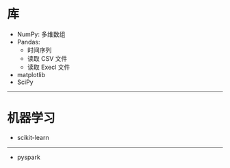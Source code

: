 # 库
* NumPy: 多维数组
* Pandas:
  - 时间序列
  - 读取 CSV 文件
  - 读取 Execl 文件
* matplotlib
* SciPy

---

# 机器学习
* scikit-learn

---

* pyspark
